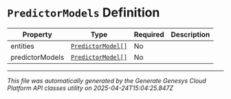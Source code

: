 # `PredictorModels` Definition

| Property | Type | Required | Description |
|----------|------|----------|-------------|
| entities | [`PredictorModel[]`](predictormodel-definition.md) | No |  |
| predictorModels | [`PredictorModel[]`](predictormodel-definition.md) | No |  |

---

*This file was automatically generated by the Generate Genesys Cloud Platform API classes utility on 2025-04-24T15:04:25.847Z*